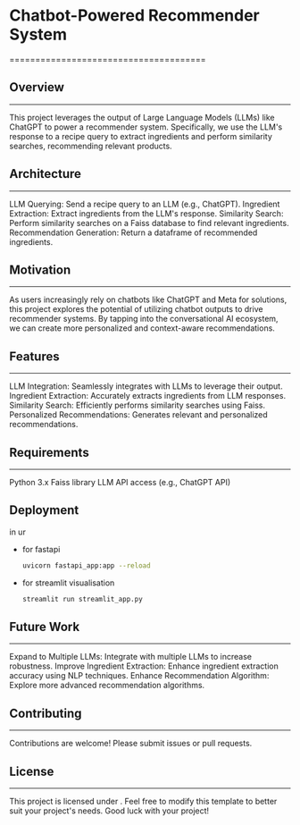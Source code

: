 # Chatbot-Powered Recommender System
======================================
## Overview
------------
This project leverages the output of Large Language Models (LLMs) like ChatGPT to power a recommender system. Specifically, we use the LLM's response to a recipe query to extract ingredients and perform similarity searches, recommending relevant products.
## Architecture
---------------
LLM Querying: Send a recipe query to an LLM (e.g., ChatGPT).
Ingredient Extraction: Extract ingredients from the LLM's response.
Similarity Search: Perform similarity searches on a Faiss database to find relevant ingredients.
Recommendation Generation: Return a dataframe of recommended ingredients.
## Motivation
------------
As users increasingly rely on chatbots like ChatGPT and Meta for solutions, this project explores the potential of utilizing chatbot outputs to drive recommender systems. By tapping into the conversational AI ecosystem, we can create more personalized and context-aware recommendations.
## Features
------------
LLM Integration: Seamlessly integrates with LLMs to leverage their output.
Ingredient Extraction: Accurately extracts ingredients from LLM responses.
Similarity Search: Efficiently performs similarity searches using Faiss.
Personalized Recommendations: Generates relevant and personalized recommendations.
## Requirements
---------------
Python 3.x
Faiss library
LLM API access (e.g., ChatGPT API)
## Deployment
in ur 
- for fastapi 
  ```bash
  uvicorn fastapi_app:app --reload
  ```
- for streamlit visualisation
  ```bash
  streamlit run streamlit_app.py
  ```
## Future Work
--------------
Expand to Multiple LLMs: Integrate with multiple LLMs to increase robustness.
Improve Ingredient Extraction: Enhance ingredient extraction accuracy using NLP techniques.
Enhance Recommendation Algorithm: Explore more advanced recommendation algorithms.
## Contributing
------------
Contributions are welcome! Please submit issues or pull requests.
## License
-------
This project is licensed under .
Feel free to modify this template to better suit your project's needs. Good luck with your project!
